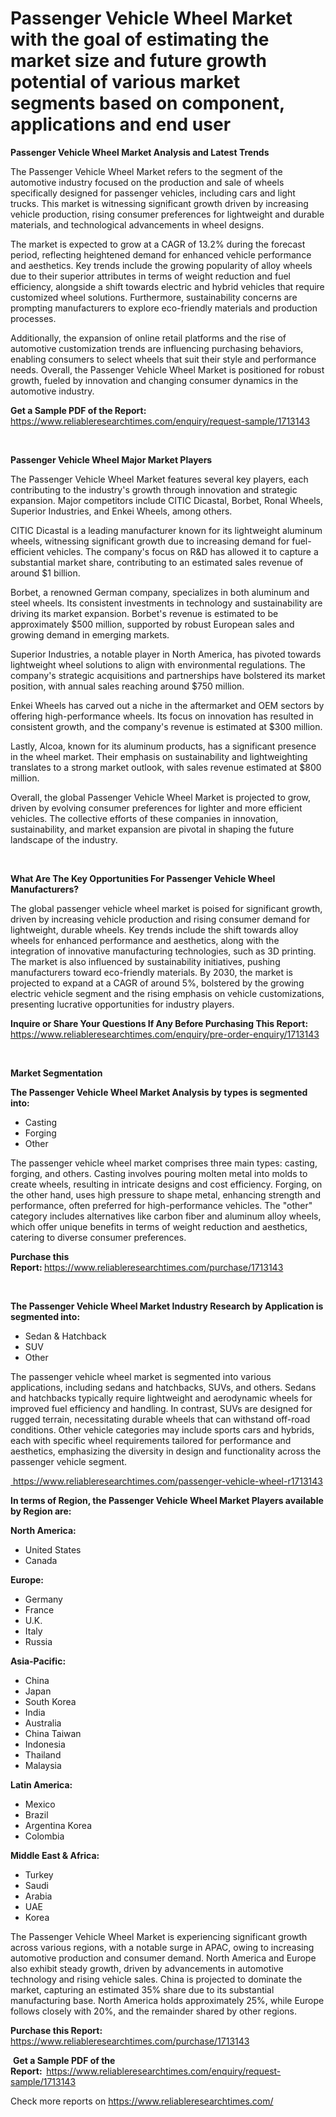 <p><h1>Passenger Vehicle Wheel Market with the goal of estimating the market size and future growth potential of various market segments based on component, applications and end user</h1></p><p><strong>Passenger Vehicle Wheel Market Analysis and Latest Trends</strong></p>
<p><p>The Passenger Vehicle Wheel Market refers to the segment of the automotive industry focused on the production and sale of wheels specifically designed for passenger vehicles, including cars and light trucks. This market is witnessing significant growth driven by increasing vehicle production, rising consumer preferences for lightweight and durable materials, and technological advancements in wheel designs.</p><p>The market is expected to grow at a CAGR of 13.2% during the forecast period, reflecting heightened demand for enhanced vehicle performance and aesthetics. Key trends include the growing popularity of alloy wheels due to their superior attributes in terms of weight reduction and fuel efficiency, alongside a shift towards electric and hybrid vehicles that require customized wheel solutions. Furthermore, sustainability concerns are prompting manufacturers to explore eco-friendly materials and production processes.</p><p>Additionally, the expansion of online retail platforms and the rise of automotive customization trends are influencing purchasing behaviors, enabling consumers to select wheels that suit their style and performance needs. Overall, the Passenger Vehicle Wheel Market is positioned for robust growth, fueled by innovation and changing consumer dynamics in the automotive industry.</p></p>
<p><strong>Get a Sample PDF of the Report:&nbsp;</strong> <a href="https://www.reliableresearchtimes.com/enquiry/request-sample/1713143?utm_campaign=3585&utm_medium=2&utm_source=Github&utm_content=ia&utm_term=28032025&utm_id=passenger-vehicle-wheel">https://www.reliableresearchtimes.com/enquiry/request-sample/1713143</a></p>
<p>&nbsp;</p>
<p><strong>Passenger Vehicle Wheel Major Market Players</strong></p>
<p><p>The Passenger Vehicle Wheel Market features several key players, each contributing to the industry's growth through innovation and strategic expansion. Major competitors include CITIC Dicastal, Borbet, Ronal Wheels, Superior Industries, and Enkei Wheels, among others.</p><p>CITIC Dicastal is a leading manufacturer known for its lightweight aluminum wheels, witnessing significant growth due to increasing demand for fuel-efficient vehicles. The company's focus on R&D has allowed it to capture a substantial market share, contributing to an estimated sales revenue of around $1 billion.</p><p>Borbet, a renowned German company, specializes in both aluminum and steel wheels. Its consistent investments in technology and sustainability are driving its market expansion. Borbet's revenue is estimated to be approximately $500 million, supported by robust European sales and growing demand in emerging markets.</p><p>Superior Industries, a notable player in North America, has pivoted towards lightweight wheel solutions to align with environmental regulations. The company's strategic acquisitions and partnerships have bolstered its market position, with annual sales reaching around $750 million.</p><p>Enkei Wheels has carved out a niche in the aftermarket and OEM sectors by offering high-performance wheels. Its focus on innovation has resulted in consistent growth, and the company's revenue is estimated at $300 million.</p><p>Lastly, Alcoa, known for its aluminum products, has a significant presence in the wheel market. Their emphasis on sustainability and lightweighting translates to a strong market outlook, with sales revenue estimated at $800 million.</p><p>Overall, the global Passenger Vehicle Wheel Market is projected to grow, driven by evolving consumer preferences for lighter and more efficient vehicles. The collective efforts of these companies in innovation, sustainability, and market expansion are pivotal in shaping the future landscape of the industry.</p></p>
<p>&nbsp;</p>
<p><strong>What Are The Key Opportunities For Passenger Vehicle Wheel Manufacturers?</strong></p>
<p><p>The global passenger vehicle wheel market is poised for significant growth, driven by increasing vehicle production and rising consumer demand for lightweight, durable wheels. Key trends include the shift towards alloy wheels for enhanced performance and aesthetics, along with the integration of innovative manufacturing technologies, such as 3D printing. The market is also influenced by sustainability initiatives, pushing manufacturers toward eco-friendly materials. By 2030, the market is projected to expand at a CAGR of around 5%, bolstered by the growing electric vehicle segment and the rising emphasis on vehicle customizations, presenting lucrative opportunities for industry players.</p></p>
<p><strong>Inquire or Share Your Questions If Any Before Purchasing This Report:</strong> <a href="https://www.reliableresearchtimes.com/enquiry/pre-order-enquiry/1713143?utm_campaign=3585&utm_medium=2&utm_source=Github&utm_content=ia&utm_term=28032025&utm_id=passenger-vehicle-wheel">https://www.reliableresearchtimes.com/enquiry/pre-order-enquiry/1713143</a></p>
<p>&nbsp;</p>
<p><strong>Market Segmentation</strong></p>
<p><strong>The Passenger Vehicle Wheel Market Analysis by types is segmented into:</strong></p>
<p><ul><li>Casting</li><li>Forging</li><li>Other</li></ul></p>
<p><p>The passenger vehicle wheel market comprises three main types: casting, forging, and others. Casting involves pouring molten metal into molds to create wheels, resulting in intricate designs and cost efficiency. Forging, on the other hand, uses high pressure to shape metal, enhancing strength and performance, often preferred for high-performance vehicles. The "other" category includes alternatives like carbon fiber and aluminum alloy wheels, which offer unique benefits in terms of weight reduction and aesthetics, catering to diverse consumer preferences.</p></p>
<p><strong>Purchase this Report:&nbsp;</strong><a href="https://www.reliableresearchtimes.com/purchase/1713143?utm_campaign=3585&utm_medium=2&utm_source=Github&utm_content=ia&utm_term=28032025&utm_id=passenger-vehicle-wheel">https://www.reliableresearchtimes.com/purchase/1713143</a></p>
<p>&nbsp;</p>
<p><strong>The Passenger Vehicle Wheel Market Industry Research by Application is segmented into:</strong></p>
<p><ul><li>Sedan & Hatchback</li><li>SUV</li><li>Other</li></ul></p>
<p><p>The passenger vehicle wheel market is segmented into various applications, including sedans and hatchbacks, SUVs, and others. Sedans and hatchbacks typically require lightweight and aerodynamic wheels for improved fuel efficiency and handling. In contrast, SUVs are designed for rugged terrain, necessitating durable wheels that can withstand off-road conditions. Other vehicle categories may include sports cars and hybrids, each with specific wheel requirements tailored for performance and aesthetics, emphasizing the diversity in design and functionality across the passenger vehicle segment.</p></p>
<p><a href="https://www.reliableresearchtimes.com/passenger-vehicle-wheel-r1713143?utm_campaign=3585&utm_medium=2&utm_source=Github&utm_content=ia&utm_term=28032025&utm_id=passenger-vehicle-wheel">&nbsp;https://www.reliableresearchtimes.com/passenger-vehicle-wheel-r1713143</a></p>
<p><strong>In terms of Region, the Passenger Vehicle Wheel Market Players available by Region are:</strong></p>
<p>
    <p> <strong> North America: </strong>
        <ul>
            <li>United States</li>
            <li>Canada</li>
        </ul>
        </p> 
    <p> <strong> Europe: </strong>
        <ul>
            <li>Germany</li>
            <li>France</li>
            <li>U.K.</li>
            <li>Italy</li>
            <li>Russia</li>
        </ul>
        </p> 
    <p> <strong> Asia-Pacific: </strong>
        <ul>
            <li>China</li>
            <li>Japan</li>
            <li>South Korea</li>
            <li>India</li>
            <li>Australia</li>
            <li>China Taiwan</li>
            <li>Indonesia</li>
            <li>Thailand</li>
            <li>Malaysia</li>
        </ul>
        </p> 
    <p> <strong> Latin America: </strong>
        <ul>
            <li>Mexico</li>
            <li>Brazil</li>
            <li>Argentina Korea</li>
            <li>Colombia</li>
        </ul>
        </p> 
    <p> <strong> Middle East & Africa: </strong>
        <ul>
            <li>Turkey</li>
            <li>Saudi</li>
            <li>Arabia</li>
            <li>UAE</li>
            <li>Korea</li>
        </ul>
    </p>
    </p>
<p><p>The Passenger Vehicle Wheel Market is experiencing significant growth across various regions, with a notable surge in APAC, owing to increasing automotive production and consumer demand. North America and Europe also exhibit steady growth, driven by advancements in automotive technology and rising vehicle sales. China is projected to dominate the market, capturing an estimated 35% share due to its substantial manufacturing base. North America holds approximately 25%, while Europe follows closely with 20%, and the remainder shared by other regions.</p></p>
<p><strong>Purchase this Report: </strong><a href="https://www.reliableresearchtimes.com/purchase/1713143?utm_campaign=3585&utm_medium=2&utm_source=Github&utm_content=ia&utm_term=28032025&utm_id=passenger-vehicle-wheel">https://www.reliableresearchtimes.com/purchase/1713143</a></p>
<p>&nbsp;<strong>Get a Sample PDF of the Report:&nbsp;&nbsp;</strong><a href="https://www.reliableresearchtimes.com/enquiry/request-sample/1713143?utm_campaign=3585&utm_medium=2&utm_source=Github&utm_content=ia&utm_term=28032025&utm_id=passenger-vehicle-wheel">https://www.reliableresearchtimes.com/enquiry/request-sample/1713143</a></p>
<p><strong></strong></p>
<p>Check more reports on <a href="https://www.reliableresearchtimes.com/?utm_campaign=3585&utm_medium=2&utm_source=Github&utm_content=ia&utm_term=28032025&utm_id=passenger-vehicle-wheel">https://www.reliableresearchtimes.com/</a></p>